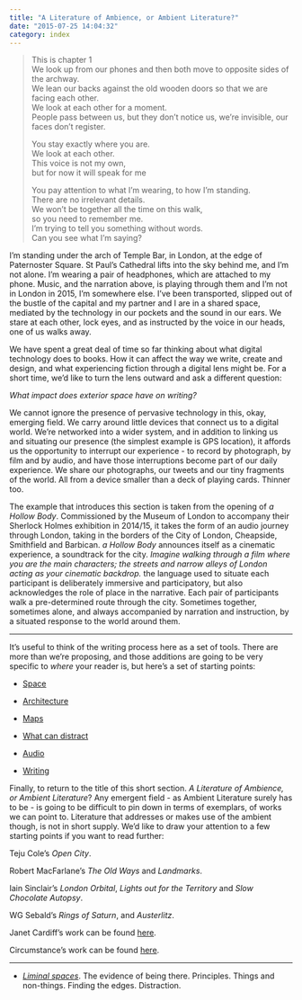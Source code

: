 ```yaml
---
title: "A Literature of Ambience, or Ambient Literature?"
date: "2015-07-25 14:04:32"
category: index
---
```


> This is chapter 1  
> We look up from our phones and then both move to opposite sides of the
> archway.  
> We lean our backs against the old wooden doors so that we are facing
> each other.  
> We look at each other for a moment.  
> People pass between us, but they don’t notice us, we’re invisible, our
> faces don’t register.
>
> You stay exactly where you are.  
> We look at each other.  
> This voice is not my own,  
> but for now it will speak for me
>
> You pay attention to what I’m wearing, to how I’m standing.  
> There are no irrelevant details.  
> We won’t be together all the time on this walk,  
> so you need to remember me.  
> I’m trying to tell you something without words.  
> Can you see what I’m saying?

I’m standing under the arch of Temple Bar, in London, at the edge of
Paternoster Square. St Paul’s Cathedral lifts into the sky behind me,
and I’m not alone. I’m wearing a pair of headphones, which are attached
to my phone. Music, and the narration above, is playing through them and
I’m not in London in 2015, I’m somewhere else. I’ve been transported,
slipped out of the bustle of the capital and my partner and I are in a
shared space, mediated by the technology in our pockets and the sound in
our ears. We stare at each other, lock eyes, and as instructed by the
voice in our heads, one of us walks away.

We have spent a great deal of time so far thinking about what digital
technology does to books. How it can affect the way we write, create and
design, and what experiencing fiction through a digital lens might be.
For a short time, we’d like to turn the lens outward and ask a different
question:

*What impact does exterior space have on writing?*

We cannot ignore the presence of pervasive technology in this, okay,
emerging field. We carry around little devices that connect us to a
digital world. We’re networked into a wider system, and in addition to
linking us and situating our presence (the simplest example is GPS
location), it affords us the opportunity to interrupt our experience -
to record by photograph, by film and by audio, and have those
interruptions become part of our daily experience. We share our
photographs, our tweets and our tiny fragments of the world. All from a
device smaller than a deck of playing cards. Thinner too.

The example that introduces this section is taken from the opening of *a
Hollow Body*. Commissioned by the Museum of London to accompany their
Sherlock Holmes exhibition in 2014/15, it takes the form of an audio
journey through London, taking in the borders of the City of London,
Cheapside, Smithfield and Barbican. *a Hollow Body* announces itself as
a cinematic experience, a soundtrack for the city. *Imagine walking
through a film where you are the main characters; the streets and narrow
alleys of London acting as your cinematic backdrop.* the language used
to situate each participant is deliberately immersive and participatory,
but also acknowledges the role of place in the narrative. Each pair of
participants walk a pre-determined route through the city. Sometimes
together, sometimes alone, and always accompanied by narration and
instruction, by a situated response to the world around them.

----

It’s useful to think of the writing process here as a set of tools.
There are more than we’re proposing, and those additions are going to be
very specific to *where* your reader is, but here’s a set of starting
points:

-   [Space](Ambience/Space.html)

-   [Architecture](Ambience/Architecture.html)

-   [Maps](Ambience/Maps.html)

-   [What can distract](Ambience/What_can_distract.html)

-   [Audio](Ambience/Audio.html)

-   [Writing](Ambience/Writing.html)

Finally, to return to the title of this short section. *A Literature of
Ambience, or Ambient Literature*? Any emergent field - as Ambient
Literature surely has to be - is going to be difficult to pin down in
terms of exemplars, of works we can point to. Literature that addresses
or makes use of the ambient though, is not in short supply. We’d like to
draw your attention to a few starting points if you want to read
further:

Teju Cole’s *Open City*.

Robert MacFarlane’s *The Old Ways* and *Landmarks*.

Iain Sinclair’s *London Orbital*, *Lights out for the Territory* and *Slow Chocolate Autopsy*.

WG Sebald’s *Rings of Saturn*, and *Austerlitz*.

Janet Cardiff’s work can be found [here](http://www.cardiffmiller.com/).

Circumstance’s work can be found [here](http://wearecircumstance.com/).

***


- *[Liminal spaces](Ambience/Liminal_spaces.html)*. The evidence of being there. Principles. Things and non-things. Finding the edges. Distraction.
